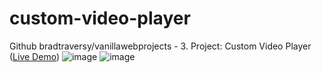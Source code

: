# custom-video-player
Github bradtraversy/vanillawebprojects - 3. Project: Custom Video Player ([Live Demo](https://ibrahim-yildirim.github.io/custom-video-player/))
![image](https://user-images.githubusercontent.com/105647206/223680917-9627e767-e0d8-4570-b86f-43988a90ef79.png)
![image](https://user-images.githubusercontent.com/105647206/223680983-eb9b52ac-d7f8-4eb0-b2e9-88668b6f1a23.png)
